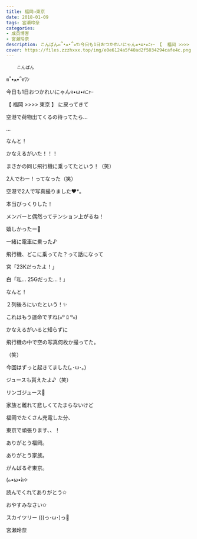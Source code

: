 ```yaml
---
title: 福岡⇒東京
date: 2018-01-09
tags: 宮瀬玲奈
categories: 
- 成员博客
- 宮瀬玲奈
description: こんばんฅ՞•ﻌ•՞ฅﾜﾝ今日も1日おつかれいにゃんฅ•ω•ฅﾆｬｰ 【  福岡 >>>> 東京  】 に戻ってきて空港で荷物出てくるの待ってたら......なんと！...
cover: https://files.zzzhxxx.top/img/e0e6124a5f40ad2f5034294cafe4c.png 
---
```


        こんばん

ฅ՞•ﻌ•՞ฅﾜﾝ


今日も1日おつかれいにゃんฅ•ω•ฅﾆｬｰ











 【  福岡 >>>> 東京  】 に戻ってきて

空港で荷物出てくるの待ってたら...


...





なんと！





かなえるがいた！！！













まさかの同じ飛行機に乗ってたという！（笑）











2人でわー！ってなった（笑）






空港で2人で写真撮りました❤︎*。











本当びっくりした！


メンバーと偶然ってテンション上がるね！


嬉しかったー💓





一緒に電車に乗った♪







飛行機、どこに乗ってた？って話になって



宮「23Kだったよ！」

白「私...
25Gだった...！」



なんと！

２列後ろにいたという！✨



これはもう運命ですね(๑º ﾛ º๑)












かなえるがいると知らずに

飛行機の中で空の写真何枚か撮ってた。

（笑）









今回はずっと起きてました(｡･ω･｡)







ジュースも貰えたよ♪（笑）


リンゴジュース🍎










家族と離れて悲しくてたまらないけど

福岡でたくさん充電した分、

東京で頑張ります、、！








ありがとう福岡。

ありがとう家族。

がんばるぞ東京。










(๑•ω•́ฅ✧








読んでくれてありがとう✩


おやすみなさい✩












スカイツリー (((っ･ω･)っ🗼




宮瀬玲奈


